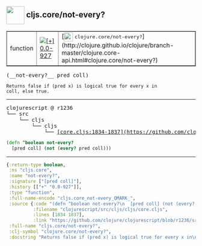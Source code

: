 ## <img width="48px" valign="middle" src="http://i.imgur.com/Hi20huC.png"> cljs.core/not-every?

 <table border="1">
<tr>
<td>function</td>
<td><a href="https://github.com/cljsinfo/api-refs/tree/0.0-927"><img valign="middle" alt="[+] 0.0-927" src="https://img.shields.io/badge/+-0.0--927-lightgrey.svg"></a> </td>
<td>
[<img height="24px" valign="middle" src="http://i.imgur.com/1GjPKvB.png"> <samp>clojure.core/not-every?</samp>](http://clojure.github.io/clojure/branch-master/clojure.core-api.html#clojure.core/not-every?)
</td>
</tr>
</table>

 <samp>
(__not-every?__ pred coll)<br>
</samp>

```
Returns false if (pred x) is logical true for every x in
coll, else true.
```

---

 <pre>
clojurescript @ r1236
└── src
    └── cljs
        └── cljs
            └── <ins>[core.cljs:1834-1837](https://github.com/clojure/clojurescript/blob/r1236/src/cljs/cljs/core.cljs#L1834-L1837)</ins>
</pre>

```clj
(defn ^boolean not-every?
  [pred coll] (not (every? pred coll)))
```


---

```clj
{:return-type boolean,
 :ns "cljs.core",
 :name "not-every?",
 :signature ["[pred coll]"],
 :history [["+" "0.0-927"]],
 :type "function",
 :full-name-encode "cljs.core_not-every_QMARK_",
 :source {:code "(defn ^boolean not-every?\n  [pred coll] (not (every? pred coll)))",
          :filename "clojurescript/src/cljs/cljs/core.cljs",
          :lines [1834 1837],
          :link "https://github.com/clojure/clojurescript/blob/r1236/src/cljs/cljs/core.cljs#L1834-L1837"},
 :full-name "cljs.core/not-every?",
 :clj-symbol "clojure.core/not-every?",
 :docstring "Returns false if (pred x) is logical true for every x in\ncoll, else true."}

```
